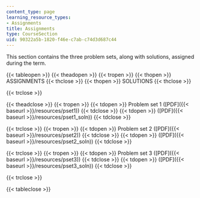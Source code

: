 ```yaml
---
content_type: page
learning_resource_types:
- Assignments
title: Assignments
type: CourseSection
uid: 90322a5b-1820-f46e-c7ab-c74d3d687c44
---
```


This section contains the three problem sets, along with solutions, assigned during the term.

{{< tableopen >}}
{{< theadopen >}}
{{< tropen >}}
{{< thopen >}}
ASSIGNMENTS
{{< thclose >}}
{{< thopen >}}
SOLUTIONS
{{< thclose >}}

{{< trclose >}}

{{< theadclose >}}
{{< tropen >}}
{{< tdopen >}}
Problem set 1 ([PDF]({{< baseurl >}}/resources/pset1))
{{< tdclose >}}
{{< tdopen >}}
([PDF]({{< baseurl >}}/resources/pset1_soln))
{{< tdclose >}}

{{< trclose >}}
{{< tropen >}}
{{< tdopen >}}
Problem set 2 ([PDF]({{< baseurl >}}/resources/pset2))
{{< tdclose >}}
{{< tdopen >}}
([PDF]({{< baseurl >}}/resources/pset2_soln))
{{< tdclose >}}

{{< trclose >}}
{{< tropen >}}
{{< tdopen >}}
Problem set 3 ([PDF]({{< baseurl >}}/resources/pset3))
{{< tdclose >}}
{{< tdopen >}}
([PDF]({{< baseurl >}}/resources/pset3_soln))
{{< tdclose >}}

{{< trclose >}}

{{< tableclose >}}